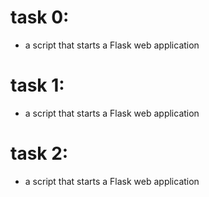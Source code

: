 # task 0:
- a script that starts a Flask web application
# task 1:
- a script that starts a Flask web application
# task 2:
- a script that starts a Flask web application
